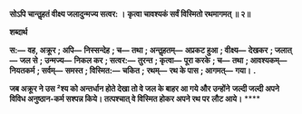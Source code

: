 **सोऽपि चान्तॢहतं वीक्ष्य जलादुन्मज्य सत्वर: ।** **कृत्वा चावश्यकं सर्वं विस्मितो रथमागमत् ॥ २॥** 

**शब्दार्थ** 

**स:—** **वह, अक्रूर** **; अपि—** **निस्सन्देह** **; च—** **तथा** **; अन्तॢहतम्—** **अप्रकट हुआ** **; वीक्ष्य—** **देखकर** **; जलात्—** **जल से** **; उन्मज्य—** **निकल कर** **; सत्वर:—** **तुरन्त** **; कृत्वा—** **पूरा करके** **; च—** **तथा** **; आवश्यकम्—** **नियतकर्म** **; सर्वम्—** **समस्त** **; विस्मित:—** **चकित** **;** **रथम्—** **रथ के पास** **; आगमत्—** **गया।** **.** 

**जब अक्रूर ने उस ²श्य को अन्तर्धान होते देखा तो वे जल के बाहर आ गये और उन्होंने** **जल्दी जल्दी अपने विविध अनुष्ठान-कर्म सश्पन्न किये। तत्पश्चात् वे विस्मित होकर अपने रथ पर** **लौट आये।** **** 